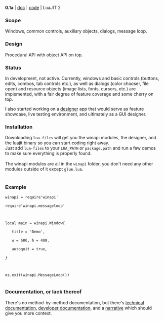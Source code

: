 **0.1a** | [doc](WinapiDesign.md) | [code](http://code.google.com/p/lua-files/source/browse/#hg%2Fwinapi) | LuaJIT 2

### Scope ###
Windows, common controls, auxiliary objects, dialogs, message loop.

### Design ###
Procedural API with object API on top.

### Status ###
In development, not active. Currently, windows and basic controls (buttons, edits, combos, tab controls etc.), as well as dialogs (color chooser, file open) and resource objects (image lists, fonts, cursors, etc.) are implemented, with a fair degree of feature coverage and some cherry on top.

I also started working on a [designer](windesigner.md) app that would serve as feature showcase, live testing environment, and ultimately as a GUI designer.

### Installation ###

Downloading `lua-files` will get you the winapi modules, the designer, and the luajit binary so you can start coding right away.<br>
Just add <code>lua-files</code> to your <code>LUA_PATH</code> or <code>package.path</code> and run a few demos to make sure everything is properly found.<br>
<br>
The winapi modules are all in the <code>winapi</code> folder, you don't need any other modules outside of it except <code>glue.lua</code>.<br>
<br>
<h3>Example</h3>
<pre><code>winapi = require'winapi'<br>
require'winapi.messageloop'<br>
<br>
local main = winapi.Window{<br>
   title = 'Demo',<br>
   w = 600, h = 400,<br>
   autoquit = true,<br>
}<br>
<br>
os.exit(winapi.MessageLoop())<br>
</code></pre>

<h3>Documentation, or lack thereof</h3>

There's no method-by-method documentation, but there's <a href='WinapiDesign.md'>technical documentation</a>, <a href='WinapiBinding.md'>developer documentation</a>, and a <a href='WinapiHistory.md'>narrative</a> which should give you more context.